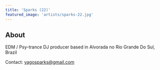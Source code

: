 ```yaml
---
title: 'Sparks (22)'
featured_image: 'artists/sparks-22.jpg'
---
```


## About

EDM / Psy-trance DJ producer based in Alvorada no Rio Grande Do Sul, Brazil

Contact: yagosparks@gmail.com
